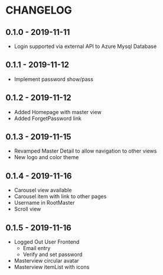 ﻿# CHANGELOG

## 0.1.0 - 2019-11-11

- Login supported via external API to Azure Mysql Database

## 0.1.1 - 2019-11-12

- Implement password show/pass

## 0.1.2 - 2019-11-12

- Added Homepage with master view
- Added ForgetPassword link

## 0.1.3 - 2019-11-15

- Revamped Master Detail to allow navigation to other views
- New logo and color theme

## 0.1.4 - 2019-11-16

- Carousel view available
- Carousel item with link to other pages
- Username in RootMaster
- Scroll view

## 0.1.5 - 2019-11-16

- Logged Out User Frontend
    - Email entry
    - Verify and set password
- Masterview circular avatar
- Masterview itemList with icons